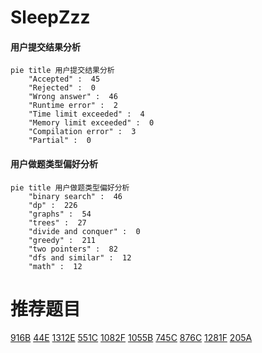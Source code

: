 # SleepZzz

<!-- tabs:start -->



#### **用户提交结果分析**

```mermaid
pie title 用户提交结果分析
    "Accepted" :  45
    "Rejected" :  0
    "Wrong answer" :  46
    "Runtime error" :  2
    "Time limit exceeded" :  4
    "Memory limit exceeded" :  0
    "Compilation error" :  3
    "Partial" :  0
```

#### **用户做题类型偏好分析**

```mermaid
pie title 用户做题类型偏好分析
    "binary search" :  46
    "dp" :  226
    "graphs" :  54
    "trees" :  27
    "divide and conquer" :  0
    "greedy" :  211
    "two pointers" :  82
    "dfs and similar" :  12
    "math" :  12
```



<!-- tabs:end -->
# 推荐题目
[916B](https://codeforces.com/contest/916/problem/B)
[44E](https://codeforces.com/contest/44/problem/E)
[1312E](https://codeforces.com/contest/1312/problem/E)
[551C](https://codeforces.com/contest/551/problem/C)
[1082F](https://codeforces.com/contest/1082/problem/F)
[1055B](https://codeforces.com/contest/1055/problem/B)
[745C](https://codeforces.com/contest/745/problem/C)
[876C](https://codeforces.com/contest/876/problem/C)
[1281F](https://codeforces.com/contest/1281/problem/F)
[205A](https://codeforces.com/contest/205/problem/A)
